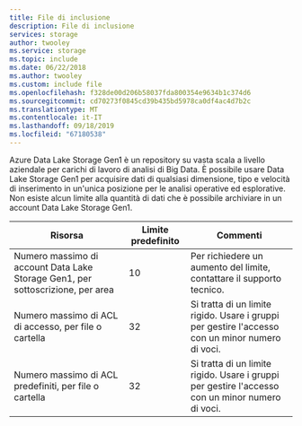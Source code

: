 ```yaml
---
title: File di inclusione
description: File di inclusione
services: storage
author: twooley
ms.service: storage
ms.topic: include
ms.date: 06/22/2018
ms.author: twooley
ms.custom: include file
ms.openlocfilehash: f328de00d206b58037fda800354e9634b1c374d6
ms.sourcegitcommit: cd70273f0845cd39b435bd5978ca0df4ac4d7b2c
ms.translationtype: MT
ms.contentlocale: it-IT
ms.lasthandoff: 09/18/2019
ms.locfileid: "67180538"
---
```

Azure Data Lake Storage Gen1 è un repository su vasta scala a livello aziendale per carichi di lavoro di analisi di Big Data. È possibile usare Data Lake Storage Gen1 per acquisire dati di qualsiasi dimensione, tipo e velocità di inserimento in un'unica posizione per le analisi operative ed esplorative. Non esiste alcun limite alla quantità di dati che è possibile archiviare in un account Data Lake Storage Gen1.

| **Risorsa** | **Limite predefinito** | **Commenti** |
| --- | --- | --- |
| Numero massimo di account Data Lake Storage Gen1, per sottoscrizione, per area |10 | Per richiedere un aumento del limite, contattare il supporto tecnico. |
| Numero massimo di ACL di accesso, per file o cartella |32 | Si tratta di un limite rigido. Usare i gruppi per gestire l'accesso con un minor numero di voci. |
| Numero massimo di ACL predefiniti, per file o cartella |32 | Si tratta di un limite rigido. Usare i gruppi per gestire l'accesso con un minor numero di voci. |
